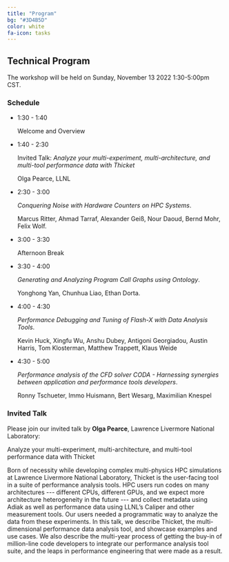 ```yaml
---
title: "Program"
bg: "#3D4B5D"
color: white
fa-icon: tasks
---
```


## Technical Program

The workshop will be held on Sunday, November 13 2022 1:30-5:00pm CST.

### Schedule

* 1:30 - 1:40

    Welcome and Overview

* 1:40 - 2:30

    Invited Talk: *Analyze your multi-experiment, multi-architecture, and multi-tool performance data with Thicket*

    Olga Pearce, LLNL

* 2:30 - 3:00

    *Conquering Noise with Hardware Counters on HPC Systems*.

    Marcus Ritter, Ahmad Tarraf, Alexander Geiß, Nour Daoud, Bernd Mohr, Felix Wolf.

* 3:00 - 3:30

    Afternoon Break

* 3:30 - 4:00

    *Generating and Analyzing Program Call Graphs using Ontology*.

    Yonghong Yan, Chunhua Liao, Ethan Dorta.

* 4:00 - 4:30

    *Performance Debugging and Tuning of Flash-X with Data Analysis Tools*.

    Kevin Huck, Xingfu Wu, Anshu Dubey, Antigoni Georgiadou, Austin Harris, Tom Klosterman, Matthew Trappett, Klaus Weide

* 4:30 - 5:00

    *Performance analysis of the CFD solver CODA - Harnessing synergies between application and performance tools developers*.

    Ronny Tschueter, Immo Huismann, Bert Wesarg, Maximilian Knespel

### Invited Talk

Please join our invited talk by **Olga Pearce**, Lawrence Livermore National Laboratory:

Analyze your multi-experiment, multi-architecture, and multi-tool performance data with Thicket

Born of necessity while developing complex multi-physics HPC simulations at Lawrence Livermore National Laboratory, Thicket is the user-facing tool in a suite of performance analysis tools.  HPC users run codes on many architectures --- different CPUs, different GPUs, and we expect more architecture heterogeneity in the future --- and collect metadata using Adiak as well as performance data using LLNL’s Caliper and other measurement tools. Our users needed a programmatic way to analyze the data from these experiments.  In this talk, we describe Thicket, the multi-dimensional performance data analysis tool, and showcase examples and use cases.  We also describe the multi-year process of getting the buy-in of million-line code developers to integrate our performance analysis tool suite, and the leaps in performance engineering that were made as a result.